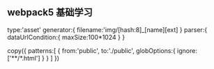 ## webpack5 基础学习

type:'asset'
generator:{
filename:'img/[hash:8]\_[name][ext]
}
parser:{
dataUrlCondition:{
maxSize:100\*1024
}
}

copy({
patterns:[
{
from:'public',
to:'./public',
globOptions:{
ignore:['**/*.html']
}
}
]
})
